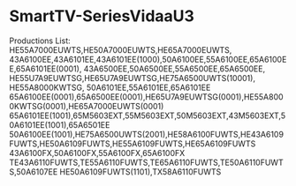 # SmartTV-SeriesVidaaU3
Productions List:
HE55A7000EUWTS,HE50A7000EUWTS,HE65A7000EUWTS,
43A6100EE,43A6101EE,43A6101EE(1000),50A6100EE,55A6100EE,65A6100EE,65A6101EE(0001),
43A6500EE,50A6500EE,55A6500EE,65A6500EE,
HE55U7A9EUWTSG,HE65U7A9EUWTSG,HE75A6500UWTS(10001),
HE55A8000KWTSG,
50A6101EE,55A6101EE,65A6101EE
65A6100EE(0001),65A6500EE(0001),HE65U7A9EUWTSG(0001),HE55A8000KWTSG(0001),HE65A7000EUWTS(0001)
65A6101EE(1001),65M5603EXT,55M5603EXT,50M5603EXT,43M5603EXT,50A6101EE(1001),65A6501EE
50A6100EE(1001),HE75A6500UWTS(2001),HE58A6100FUWTS,HE43A6109FUWTS,HE50A6109FUWTS,HE55A6109FUWTS,HE65A6109FUWTS
43A6100FX,50A6100FX,55A6100FX,65A6100FX
TE43A6110FUWTS,TE55A6110FUWTS,TE65A6110FUWTS,TE50A6110FUWTS,50A6107EE
HE50A6109FUWTS(1101),TX58A6110FUWTS
